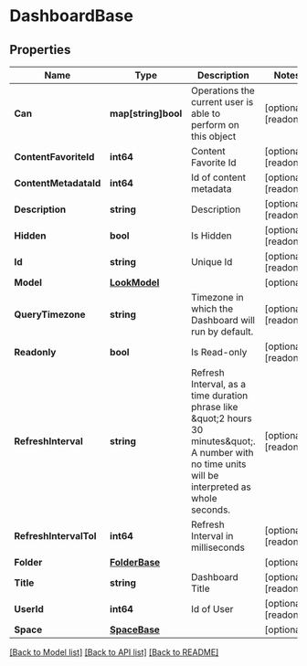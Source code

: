 # DashboardBase

## Properties

Name | Type | Description | Notes
------------ | ------------- | ------------- | -------------
**Can** | **map[string]bool** | Operations the current user is able to perform on this object | [optional] [readonly] 
**ContentFavoriteId** | **int64** | Content Favorite Id | [optional] [readonly] 
**ContentMetadataId** | **int64** | Id of content metadata | [optional] [readonly] 
**Description** | **string** | Description | [optional] [readonly] 
**Hidden** | **bool** | Is Hidden | [optional] [readonly] 
**Id** | **string** | Unique Id | [optional] [readonly] 
**Model** | [**LookModel**](LookModel.md) |  | [optional] 
**QueryTimezone** | **string** | Timezone in which the Dashboard will run by default. | [optional] [readonly] 
**Readonly** | **bool** | Is Read-only | [optional] [readonly] 
**RefreshInterval** | **string** | Refresh Interval, as a time duration phrase like \&quot;2 hours 30 minutes\&quot;. A number with no time units will be interpreted as whole seconds. | [optional] [readonly] 
**RefreshIntervalToI** | **int64** | Refresh Interval in milliseconds | [optional] [readonly] 
**Folder** | [**FolderBase**](FolderBase.md) |  | [optional] 
**Title** | **string** | Dashboard Title | [optional] [readonly] 
**UserId** | **int64** | Id of User | [optional] [readonly] 
**Space** | [**SpaceBase**](SpaceBase.md) |  | [optional] 

[[Back to Model list]](../README.md#documentation-for-models) [[Back to API list]](../README.md#documentation-for-api-endpoints) [[Back to README]](../README.md)


